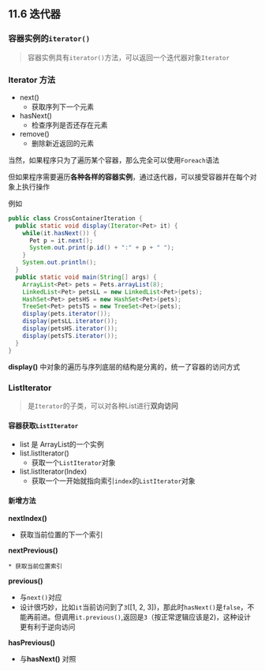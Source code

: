 ## 11.6 迭代器

### 容器实例的`iterator()`

> 容器实例具有`iterator()`方法，可以返回一个迭代器对象`Iterator`

### Iterator 方法

* next()
  * 获取序列下一个元素
* hasNext()
  * 检查序列是否还存在元素
* remove()
  * 删除新近返回的元素

当然，如果程序只为了遍历某个容器，那么完全可以使用`Foreach`语法

但如果程序需要遍历**各种各样的容器实例**，通过迭代器，可以接受容器并在每个对象上执行操作

例如

```java
public class CrossContainerIteration {
  public static void display(Iterator<Pet> it) {
    while(it.hasNext()) {
      Pet p = it.next();
      System.out.print(p.id() + ":" + p + " ");
    }
    System.out.println();
  }	
  public static void main(String[] args) {
    ArrayList<Pet> pets = Pets.arrayList(8);
    LinkedList<Pet> petsLL = new LinkedList<Pet>(pets);
    HashSet<Pet> petsHS = new HashSet<Pet>(pets);
    TreeSet<Pet> petsTS = new TreeSet<Pet>(pets);
    display(pets.iterator());
    display(petsLL.iterator());
    display(petsHS.iterator());
    display(petsTS.iterator());
  }
} 
```

**display()** 中对象的遍历与序列底层的结构是分离的，统一了容器的访问方式



### ListIterator

> 是`Iterator`的子类，可以对各种List进行**双向访问**

#### 容器获取`ListIterator`

* list 是 ArrayList的一个实例
* list.listIterator()
  * 获取一个`ListIterator`对象
* list.listIterator(Index)
  * 获取一个一开始就指向索引`index`的`ListIterator`对象

#### 新增方法

**nextIndex()**

* 获取当前位置的下一个索引

**nextPrevious()**

	* 获取当前位置索引

**previous()**

* 与`next()`对应
* 设计很巧妙，比如`it`当前访问到了`3`([1, 2, 3])，那此时`hasNext()`是`false`，不能再前进。但调用`it.previous()`,返回是`3`（按正常逻辑应该是2)，这种设计更有利于逆向访问

**hasPrevious()**

* 与**hasNext()** 对照



